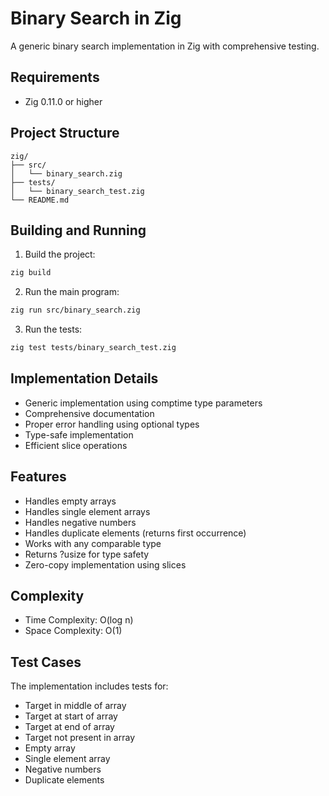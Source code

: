 # Binary Search in Zig

A generic binary search implementation in Zig with comprehensive testing.

## Requirements

- Zig 0.11.0 or higher

## Project Structure

```
zig/
├── src/
│   └── binary_search.zig
├── tests/
│   └── binary_search_test.zig
└── README.md
```

## Building and Running

1. Build the project:
```bash
zig build
```

2. Run the main program:
```bash
zig run src/binary_search.zig
```

3. Run the tests:
```bash
zig test tests/binary_search_test.zig
```

## Implementation Details

- Generic implementation using comptime type parameters
- Comprehensive documentation
- Proper error handling using optional types
- Type-safe implementation
- Efficient slice operations

## Features

- Handles empty arrays
- Handles single element arrays
- Handles negative numbers
- Handles duplicate elements (returns first occurrence)
- Works with any comparable type
- Returns ?usize for type safety
- Zero-copy implementation using slices

## Complexity

- Time Complexity: O(log n)
- Space Complexity: O(1)

## Test Cases

The implementation includes tests for:
- Target in middle of array
- Target at start of array
- Target at end of array
- Target not present in array
- Empty array
- Single element array
- Negative numbers
- Duplicate elements
